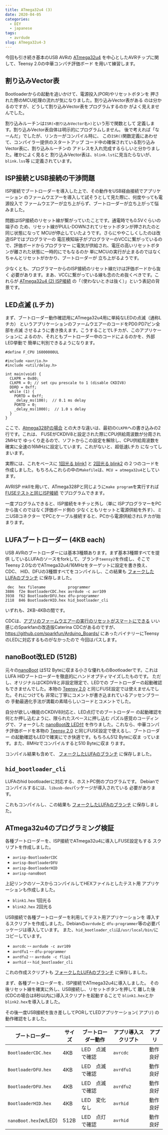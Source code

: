 ```yaml
---
title: ATmega32u4 (3)
date: 2020-04-05
categories:
  - DIY
  - japanese
tags:
  - avrdude
slug: ATmega32u4-3
---
```


今回も引き続き基本のUSB AVRの
[ATmega32u4](https://www.microchip.com/wwwproducts/en/ATmega32u4)
を中心としたAVRチップに関して、Teensy 2.0の中華コンパチ評価ボード
を用いて練習します。


## 割り込みVector表

Bootloaderからの起動を追いかけて、電源投入(POR)やリセットボタンを
押された際のMCU処理の流れが気になりました。割り込みVector表がある
のは分かるのですが、どうして割り込みVector表をプログラムするのか
がよく見えませんでした。

割り込みルーチンは`ISR(<割り込みVector名>)`という形で関数として
定義します。割り込みVector表自体は明示的にプログラムしません。
後で考えれば「なーんだ」でしたが、リンカーがコンパイル時に、
この`ISR()`関数定義にあわせて、コンパイラー提供のスタートアップ
コード中の確保されている割り込みVector表に、割り込みルーチンの
アドレスを入れ完成するらしいと分かりました。確かによく見ると
割り込みVector表は、`blink.lst`に見当たらないが、`blink.lss`等
に定義されています。

## ISP接続とUSB接続の干渉問題

ISP接続でブートローダーを導入した上で、その動作をUSB経由接続でアプリケーション
のファームウエアーを導入して試そうとして見た際に、何度やっても電源投入で
ファームウエアーが立ち上がらず、ブートローダーが立ち上がって悩みました。

問題はISP接続のリセット線が繋がっていたことです。通電時でも0.5Vぐらいの端子の
ため、リセット線がPULL-DOWNされてリセットボタンが押されたのと同じ状態になって
MCUが停止していたようです。さらにややこしくしたのは改造ISPではプログラマーの
電圧検知端子がプログラマーのVCCに繋がっているので、評価ボードからプログラマー
に電気が供給され、電圧の高いリセットボタンが離された状態に一時的にでもなるのか
単にMCUの実行が止まるのではなくちゃんとリセットがかかり、ブートローダーが
立ち上がるようです。

少なくとも、プログラマーからのISP接続のリセット線だけは評価ボードから抜く
必要があります。まあ、VCCに繋がっている線も念のため抜くべきです。これらが
[ATmega32u4 (2) ISP接続](/jp/2020/03/29/atmega32u4-2/)
の「（使わないときは抜く）」という表記の背景です。

## LED点滅 (Lチカ)

まず、ブートローダー動作確認用にATmega32u4用に単純なLEDの点滅（通称Lチカ）
というアプリケーションのファームウエアーのコードをPD0:PD7ピン全部を点滅
させるように書き換えます。こうすることでLチカが、このアプリケーションに
よるのか、それともブートローダー中のコードによるのかを、外部LED挙動で
簡単に判別できるようになります。

```
#define F_CPU 16000000UL

#include <avr/io.h>
#include <util/delay.h>

int main(void) {
  CLKPR = 0x80;
  CLKPR = 0; // set cpu prescale to 1 (disable CKDIV8)
  DDRD = 0xff;
  while (1) {
    PORTD = 0xff;
    _delay_ms(100);  // 0.1 ms delay
    PORTD = 0;
    _delay_ms(1000);  // 1.0 s delay
  }
}
```

ここで、[Atmega328Pの場合](/jp/2020/03/03/atmega328p-2/)
との大きな違いは、最初の`CLKPR`への書き込みの2行です。これは、
FUSEがCKDIV8と設定された際にCPU供給周波数が分周され2MHzで
ゆっくり走るので、ソフトからこの設定を解除し、CPU供給周波数を
確実に全速の16MHzに設定しています。これがないと、超低速Lチカ
になってしまいます。

実際には、これをベースに
[1回光る blink1](https://github.com/osamuaoki/osamuaoki-hugo-proj/tree/master/003_m32u4/blink1)
と
[2回光る blink2](https://github.com/osamuaoki/osamuaoki-hugo-proj/tree/master/003_m32u4/blink2)
の２つのコードを作成しました。もちろんこれらの中の`Makefile`は、`MCU = atmega32u4`としています。

AVRISP mkIIを用いて、ATmega328Pと同じように`make program`を実行すれば
[FUSEテストと同じISP接続](/jp/2020/03/29/atmega32u4-2/)
でプログラムできます。

一度プログラムできると、ISP接続をキチッと外し（単に
ISPプログラマーをPCから抜くのではなく評価ボード側の
少なくともリセットと電源供給を外す）、ミニUSBコネクター
でPCとケーブル接続すると、PCから電源供給されLチカが始まります。

## LUFAブートローダー (4KB each)

USB AVRのブートローダーには基本3種類あります。まず基本3種類すべてを提供
しているLUFAのソースをforkして、ブランチ`teensy2`を作成し、そこで
Teensy 2.0なのでATmega32u4/16MHzをターゲットに設定を書き換え、CDC、
HID、DFUの3種類すべてをコンパイルし、この結果も
[フォークしたLUFAのブランチ]( https://github.com/osamuaoki/lufa/tree/teensy2/Bootloaders/result)
に保存しました。


```
 dec  hex filename          programmer
3886  f2e BootloaderCDC.hex avrdude -c avr109
3938  f62 BootloaderDFU.hex dfu-programmer
2118  846 BootloaderHID.hex hid_bootloader_cli
```
いずれも、2KB-4KBの間です。

CDCは、[アプリのファームウエアーの実行のリセットがスマートにできる](https://cdn.sparkfun.com/datasheets/Dev/Arduino/Boards/32U4Note.pdf)
いい感じのSparkfanの改造版Caterina CDCがあるのですが、
https://github.com/sparkfun/Arduino_Boards/
にあったバイナリーにTeensyのLEDに対応するものがなかったので
今回はパスします。

## nanoBoot改LED (512B)

元々の[nanoBoot](https://github.com/volium/nanoBoot)
は512 Byteに収まる小さな優れものBootloaderです。これは
LUFA HIDブートローダーを徹底的にハンドオプティマイズしたものです。
ただし、オリジナルはCKDIV8と非設定限定で、LEDでの
ブートローダーの起動確認もできませんでした。本物の
[Teensy 2.0](https://www.pjrc.com/store/teensy.html)
と同じFUSE設定では使えませんでした。それにつけても
非常に丁寧にコメントが書き込まれているアッセンブラーの
手動最適化手法が満載の素晴らしいコードとコメントでした。

自分が欲しい機能のCKDIV8対応と、LED点灯でのブートローダー
の起動確認を何とか押し込むように、限られたスペースに押し込む
パズル感覚のコーディングで、フォークした
[nanoBoot改 LED付](https://github.com/osamuaoki/nanoBoot)
を作りました。これなら、中華コンパチ評価ボードを本物の
[Teensy 2.0](https://www.pjrc.com/store/teensy.html)
と同じFUSE設定で使えるし、ブートローダー
の起動確認もLEDで確実にでき快適です。もちろん512 Byteに収ま
っています。また、8MHzでコンパイルすると510 Byteに収ま
ります。

コンパイル結果も含めて、
[フォークしたLUFAのブランチ]( https://github.com/osamuaoki/lufa/tree/teensy2/Bootloaders/result)
に保存しました。

## `hid_bootloader_cli`

LUFAのhid bootloaderに対応する、ホストPC側のプログラムです。
Debianでコンパイルするには、`libusb-dev`パッケージが導入されている
必要があります。

これもコンパイルし、この結果も
[フォークしたLUFAのブランチ]( https://github.com/osamuaoki/lufa/tree/teensy2/Bootloaders/result)
に保存しました。

## ATmega32u4のプログラミング検証

各種ブートローダーを、ISP接続でATmega32u4に導入しFUSE設定もする
スクリプトを作成しました。

* `avrisp-BootloaderCDC`
* `avrisp-BootloaderDFU`
* `avrisp-BootloaderHID`
* `avrisp-nanoBoot`

上記リンクのソースからコンパイルしてHEXファイルとしたテスト用
アプリケーションも作成しました。

* `blink1.hex` 1回光る
* `blink2.hex` 2回光る

USB接続で各種ブートローダーを利用してテスト用アプリケーションを
導入するスクリプトを作成しました。Debianの`avrdude`と
`dfu-programmer`等の必要パッケージは導入しています。
また、`hid_bootloader_cli`は`/usr/local/bin/`にコピーしています。

* `avrcdc` -- `avrdude -c avr109`
* `avrdfu1` -- `dfu-programmer`
* `avrdfu2` -- `avrdude -c flip1`
* `avrhid` -- `hid_bootloader_cli`

これの作成スクリプトも
[フォークしたLUFAのブランチ]( https://github.com/osamuaoki/lufa/tree/teensy2/Bootloaders/result)
に保存しました。

まず、各種ブートローダーを、ISP接続でATmega32u4に導入しました。
その後リセット線を確実に外し、USB接続し、リセットボタンを押して
離した後(CDCの場合は8秒以内に)導入スクリプトを起動することで
`blink1.hex`とか`blink2.hex`を導入しました。

その後一度USB接続を抜き差ししてPORしてLEDアプリケーション( アプリ)
の動作確認をしました。

| ブートローダー       |サイズ|ブートローダー動作 | アプリ導入スクリプト | アプリ  |
|----------------------|------|-------------------|----------------------|---------|
|`BootloaderCDC.hex`   |4KB   |LED　点滅で確認    |`avrcdc`              |動作良好 |
|`BootloaderDFU.hex`   |4KB   |LED　点滅で確認    |`avrdfu1`             |動作良好 |
|`BootloaderDFU.hex`   |4KB   |LED　点滅で確認    |`avrdfu2`             |動作良好 |
|`BootloaderHID.hex`   |4KB   |LED　変化なし      |`avrhid`              |動作良好 |
|`nanoBoot.hex`(w/LED) | 512B |LED　点灯で確認    |`avrhid`              |動作良好 |

<!-- vim: se ai tw=79: -->

